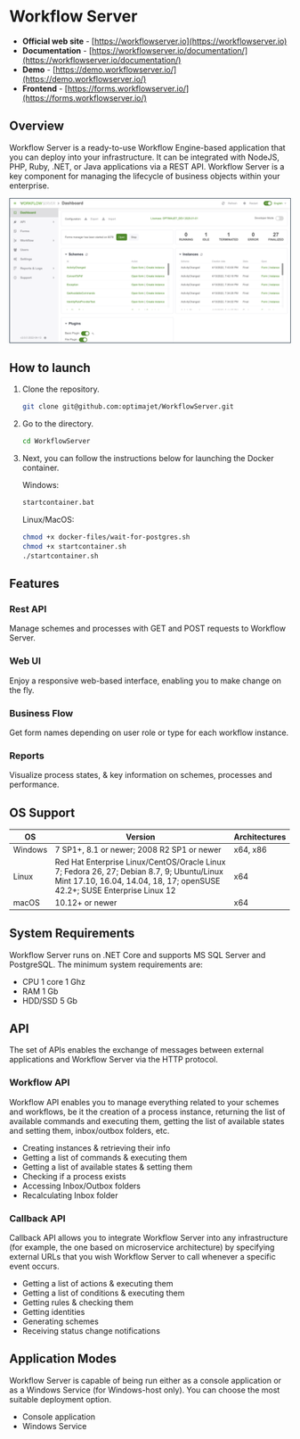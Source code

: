 # Workflow Server

* **Official web site** - [https://workflowserver.io](https://workflowserver.io)
* **Documentation** - [https://workflowserver.io/documentation/](https://workflowserver.io/documentation/)
* **Demo** - [https://demo.workflowserver.io/](https://demo.workflowserver.io/)
* **Frontend** - [https://forms.workflowserver.io/](https://forms.workflowserver.io/)

## Overview

Workflow Server is a ready-to-use Workflow Engine-based application that you can deploy into your infrastructure. It can be integrated with NodeJS, PHP, Ruby, .NET, or Java applications via a REST API. Workflow Server is a key component for managing the lifecycle of business objects within your enterprise.

<a href="https://demo.workflowserver.io/"><img src="screenshot.png" width="580" style="
    border: 1px solid;
    border-color: #3e4d5c;"></a>

## How to launch

1. Clone the repository.
   ```bash
   git clone git@github.com:optimajet/WorkflowServer.git
   ```
2. Go to the directory.
   ```bash
   cd WorkflowServer
   ```
3. Next, you can follow the instructions below for launching the Docker container.

   Windows:
   ```bash
   startcontainer.bat
   ```
   Linux/MacOS:
   ```bash
   chmod +x docker-files/wait-for-postgres.sh
   chmod +x startcontainer.sh
   ./startcontainer.sh
   ```

## Features

### Rest API

Manage schemes and processes with GET and POST requests to Workflow Server.

### Web UI

Enjoy a responsive web-based interface, enabling you to make change on the fly.

### Business Flow

Get form names depending on user role or type for each workflow instance.

### Reports

Visualize process states, & key information on schemes, processes and performance.

## OS Support

| OS      | Version                                                                                                                                                               | Architectures |
|---------|-----------------------------------------------------------------------------------------------------------------------------------------------------------------------|---------------|
| Windows | 7 SP1+, 8.1 or newer; 2008 R2 SP1 or newer                                                                                                                            | x64, x86      |
| Linux   | Red Hat Enterprise Linux/CentOS/Oracle Linux 7; Fedora 26, 27; Debian 8.7, 9; Ubuntu/Linux Mint 17.10, 16.04, 14.04, 18, 17; openSUSE 42.2+; SUSE Enterprise Linux 12 | x64           |
| macOS   | 10.12+ or newer                                                                                                                                                       | x64           |

## System Requirements

Workflow Server runs on .NET Core and supports MS SQL Server and PostgreSQL. The minimum system requirements are:

* CPU 1 core 1 Ghz 
* RAM 1 Gb 
* HDD/SSD 5 Gb

## API

The set of APIs enables the exchange of messages between external applications and Workflow Server via the HTTP protocol.

### Workflow API

Workflow API enables you to manage everything related to your schemes and workflows, be it the creation of a process instance, returning the list of available commands and executing them, getting the list of available states and setting them, inbox/outbox folders, etc.

* Creating instances & retrieving their info
* Getting a list of commands & executing them
* Getting a list of available states & setting them
* Checking if a process exists
* Accessing Inbox/Outbox folders
* Recalculating Inbox folder
 
### Callback API

Callback API allows you to integrate Workflow Server into any infrastructure (for example, the one based on microservice architecture) by specifying external URLs that you wish Workflow Server to call whenever a specific event occurs.

* Getting a list of actions & executing them
* Getting a list of conditions & executing them
* Getting rules & checking them
* Getting identities
* Generating schemes
* Receiving status change notifications

## Application Modes

Workflow Server is capable of being run either as a console application or as a Windows Service (for Windows-host only). You can choose the most suitable deployment option.

* Console application 
* Windows Service
